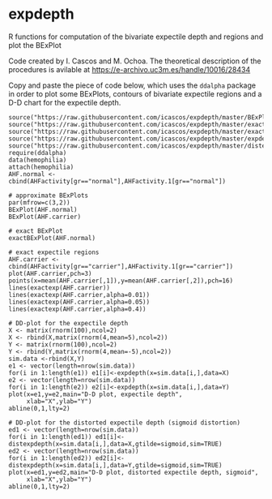 # expdepth
R functions for computation of the bivariate expectile depth and regions and plot the BExPlot

Code created by I. Cascos and M. Ochoa. The theoretical description of the procedures is avilable at
https://e-archivo.uc3m.es/handle/10016/28434

Copy and paste the piece of code below, which uses the `ddalpha` package in order to plot some BExPlots, contours of bivariate expectile regions and a D-D chart for the expectile depth.

```{r}
source("https://raw.githubusercontent.com/icascos/expdepth/master/BExPlot.R")
source("https://raw.githubusercontent.com/icascos/expdepth/master/exactBExPlot.R")
source("https://raw.githubusercontent.com/icascos/expdepth/master/exactexp.R")
source("https://raw.githubusercontent.com/icascos/expdepth/master/expdepth.R")
source("https://raw.githubusercontent.com/icascos/expdepth/master/distexpdepth.R")
require(ddalpha)
data(hemophilia)
attach(hemophilia)
AHF.normal <-cbind(AHFactivity[gr=="normal"],AHFactivity.1[gr=="normal"])

# approximate BExPlots
par(mfrow=c(3,2))
BExPlot(AHF.normal)
BExPlot(AHF.carrier)

# exact BExPlot
exactBExPlot(AHF.normal)

# exact expectile regions
AHF.carrier <-cbind(AHFactivity[gr=="carrier"],AHFactivity.1[gr=="carrier"])
plot(AHF.carrier,pch=3)
points(x=mean(AHF.carrier[,1]),y=mean(AHF.carrier[,2]),pch=16)
lines(exactexp(AHF.carrier))
lines(exactexp(AHF.carrier,alpha=0.01))
lines(exactexp(AHF.carrier,alpha=0.05))
lines(exactexp(AHF.carrier,alpha=0.4))

# DD-plot for the expectile depth
X <- matrix(rnorm(100),ncol=2)
X <- rbind(X,matrix(rnorm(4,mean=5),ncol=2))
Y <- matrix(rnorm(100),ncol=2) 
Y <- rbind(Y,matrix(rnorm(4,mean=-5),ncol=2))
sim.data <-rbind(X,Y)
e1 <- vector(length=nrow(sim.data))
for(i in 1:length(e1)) e1[i]<-expdepth(x=sim.data[i,],data=X)
e2 <- vector(length=nrow(sim.data))
for(i in 1:length(e2)) e2[i]<-expdepth(x=sim.data[i,],data=Y)
plot(x=e1,y=e2,main="D-D plot, expectile depth",
     xlab="X",ylab="Y")
abline(0,1,lty=2)

# DD-plot for the distorted expectile depth (sigmoid distortion)
ed1 <- vector(length=nrow(sim.data))
for(i in 1:length(ed1)) ed1[i]<-distexpdepth(x=sim.data[i,],data=X,gtilde=sigmoid,sim=TRUE)
ed2 <- vector(length=nrow(sim.data))
for(i in 1:length(ed2)) ed2[i]<-distexpdepth(x=sim.data[i,],data=Y,gtilde=sigmoid,sim=TRUE)
plot(x=ed1,y=ed2,main="D-D plot, distorted expectile depth, sigmoid",
     xlab="X",ylab="Y")
abline(0,1,lty=2)
```
